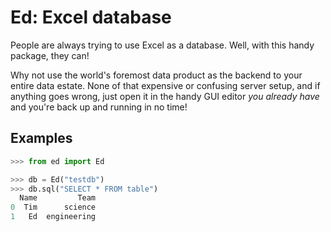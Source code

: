 # Ed: Excel database

People are always trying to use Excel as a database. Well, with this handy package, they can!

Why not use the world's foremost data product as the backend to your entire data estate. None of that expensive or confusing server setup, and if anything goes wrong, just open it in the handy GUI editor _you already have_ and you're back up and running in no time!

## Examples

```python
>>> from ed import Ed

>>> db = Ed("testdb")
>>> db.sql("SELECT * FROM table")
  Name         Team
0  Tim      science
1   Ed  engineering
```

